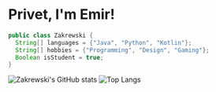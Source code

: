 # Privet, I'm Emir!

```java
public class Zakrewski {
  String[] languages = {"Java", "Python", "Kotlin"};
  String[] hobbies = {"Programming", "Design", "Gaming"};
  Boolean isStudent = true;
}
```
![Zakrewski's GitHub stats](https://github-readme-stats.vercel.app/api?username=loooltooot&hide=contribs,prs&count_private=true&show_icons=true&theme=monokai&border_radius=10&include_all_commits=true&hide_rank=true&custom_title=myStats) 
![Top Langs](https://github-readme-stats.vercel.app/api/top-langs/?username=loooltooot&layout=compact&langs_count=3&hide=css,html&theme=monokai&custom_title=languages)
